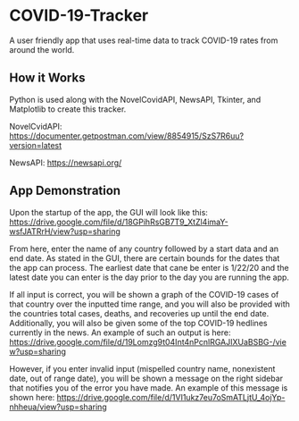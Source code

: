# COVID-19-Tracker
A user friendly app that uses real-time data to track COVID-19 rates from around the world.

## How it Works
Python is used along with the NovelCovidAPI, NewsAPI, Tkinter, and Matplotlib to create this tracker.

NovelCvidAPI: https://documenter.getpostman.com/view/8854915/SzS7R6uu?version=latest

NewsAPI: https://newsapi.org/

## App Demonstration
Upon the startup of the app, the GUI will look like this: https://drive.google.com/file/d/18GPihRsGB7T9_XtZl4imaY-wsfJATRrH/view?usp=sharing

From here, enter the name of any country followed by a start data and an end date. As stated in the GUI, there are certain bounds for the dates that the app can process. The earliest date that cane be enter is 1/22/20 and the latest date you can enter is the day prior to the day you are running the app.

If all input is correct, you will be shown a graph of the COVID-19 cases of that country over the inputted time range, and you will also be provided with the countries total cases, deaths, and recoveries up until the end date. Additionally, you will also be given some of the top COVID-19 hedlines currently in the news.
An example of such an output is here: https://drive.google.com/file/d/19Lomzg9t04Int4nPcnlRGAJIXUaBSBG-/view?usp=sharing

However, if you enter invalid input (mispelled country name, nonexistent date, out of range date), you will be shown a message on the right sidebar that notifies you of the error you have made. An example of this message is shown here:  https://drive.google.com/file/d/1VI1ukz7eu7oSmATLjtU_4ojYp-nhheua/view?usp=sharing
